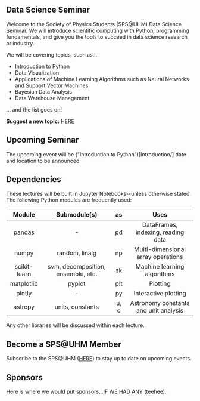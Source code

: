 ## Data Science Seminar

Welcome to the Society of Physics Students (SPS@UHM) Data Science Seminar. We will introduce scientific computing with Python, programming fundamentals, and give you the tools to succeed in data science research or industry.

We will be covering topics, such as...

- Introduction to Python
- Data Visualization
- Applications of Machine Learning Algorithms such as Neural Networks and Support Vector Machines
- Bayesian Data Analysis
- Data Warehouse Management

... and the list goes on!

**Suggest a new topic:** [HERE](https://docs.google.com/forms/d/e/1FAIpQLSd8l8pXgCw3ewAHfXz_QhMyYG1mqg5VjBFaRCnBSHcMWHNkcg/viewform?usp=sf_link)

## Upcoming Seminar

The upcoming event will be ("Introduction to Python")[Introduction/] date and location to be announced

## Dependencies
These lectures will be built in Jupyter Notebooks--unless otherwise stated. The following Python modules are frequently used:

|    Module        |            Submodule(s)                |  as     |                Uses                    |
|  :------------:  |  :----------------------------------:  |  :---:  |  :----------------------------------:  |
| pandas           | -                                      | pd      | DataFrames, indexing, reading data     |
| numpy            | random, linalg                         | np      | Multi-dimensional array operations     |
| scikit-learn     | svm, decomposition, ensemble, etc.     | sk      | Machine learning algorithms            |
| matplotlib       | pyplot                                 | plt     | Plotting                               |
| plotly           | -                                      | py      | Interactive plotting                   |
| astropy          | units, constants                       | u, c    | Astronomy constants and unit analysis  |

Any other libraries will be discussed within each lecture.

## Become a SPS@UHM Member

Subscribe to the SPS@UHM ([HERE](https://docs.google.com/forms/d/e/1FAIpQLSe23IU_3RcE1uq5dfqQB8C3lKvTCFSZ2w5Vua2O9qlho7_KOg/viewform?usp=sf_link)) to stay up to date on upcoming events.

## Sponsors

Here is where we would put sponsors...IF WE HAD ANY (teehee).
